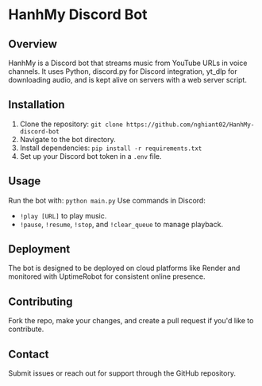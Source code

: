 # HanhMy Discord Bot

## Overview
HanhMy is a Discord bot that streams music from YouTube URLs in voice channels. It uses Python, discord.py for Discord integration, yt_dlp for downloading audio, and is kept alive on servers with a web server script.

## Installation
1. Clone the repository: `git clone https://github.com/nghiant02/HanhMy-discord-bot`
2. Navigate to the bot directory.
3. Install dependencies: `pip install -r requirements.txt`
4. Set up your Discord bot token in a `.env` file.

## Usage
Run the bot with: `python main.py`
Use commands in Discord:
- `!play [URL]` to play music.
- `!pause`, `!resume`, `!stop`, and `!clear_queue` to manage playback.

## Deployment
The bot is designed to be deployed on cloud platforms like Render and monitored with UptimeRobot for consistent online presence.

## Contributing
Fork the repo, make your changes, and create a pull request if you'd like to contribute.

## Contact
Submit issues or reach out for support through the GitHub repository.
